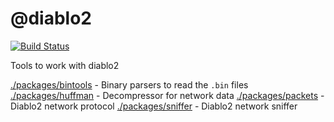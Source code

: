 # @diablo2

[![Build Status](https://github.com/blacha/diablo2/workflows/Build/badge.svg)](https://github.com/blacha/diablo2/actions)

Tools to work with diablo2 

[./packages/bintools](bintools) - Binary parsers to read the `.bin` files
[./packages/huffman](huffman) - Decompressor for network data
[./packages/packets](packets) - Diablo2 network protocol
[./packages/sniffer](sniffer) - Diablo2 network sniffer
